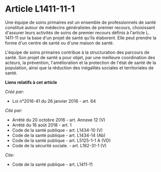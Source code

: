 # Article L1411-11-1

Une équipe de soins primaires est un ensemble de professionnels de santé constitué autour de médecins généralistes de premier
recours, choisissant d'assurer leurs activités de soins de premier recours définis à l'article L. 1411-11 sur la base d'un
projet de santé qu'ils élaborent. Elle peut prendre la forme d'un centre de santé ou d'une maison de santé.

L'équipe de soins primaires contribue à la structuration des parcours de santé. Son projet de santé a pour objet, par une
meilleure coordination des acteurs, la prévention, l'amélioration et la protection de l'état de santé de la population, ainsi
que la réduction des inégalités sociales et territoriales de santé.

**Liens relatifs à cet article**

_Créé par_:

  - Loi n°2016-41 du 26 janvier 2016 - art. 64

_Cité par_:

  - Arrêté du 20 octobre 2016 - art. Annexe 12 (V)
  - Arrêté du 16 août 2018 - art. 1
  - Code de la santé publique - art. L1434-10 (V)
  - Code de la santé publique - art. L1434-14 (Ab)
  - Code de la santé publique - art. L5125-1-1 A (VD)
  - Code de la sécurité sociale. - art. L162-31-1 (V)

_Cite_:

  - Code de la santé publique - art. L1411-11
